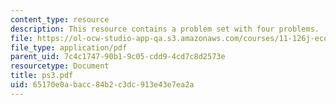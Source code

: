```yaml
---
content_type: resource
description: This resource contains a problem set with four problems.
file: https://ol-ocw-studio-app-qa.s3.amazonaws.com/courses/11-126j-economics-of-education-spring-2007/65170e0abacc84b2c3dc913e43e7ea2a_ps3.pdf
file_type: application/pdf
parent_uid: 7c4c1747-90b1-9c05-cdd9-4cd7c8d2573e
resourcetype: Document
title: ps3.pdf
uid: 65170e0a-bacc-84b2-c3dc-913e43e7ea2a
---
```

